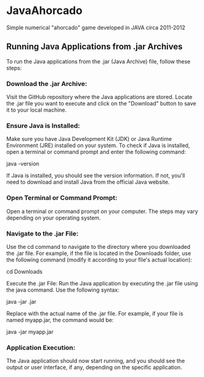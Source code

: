 # JavaAhorcado
Simple numerical "ahorcado" game developed in JAVA circa 2011-2012

## Running Java Applications from .jar Archives
To run the Java applications from the .jar (Java Archive) file, follow these steps:

### Download the .jar Archive:
Visit the GitHub repository where the Java applications are stored. Locate the .jar file you want to execute and click on the "Download" button to save it to your local machine.

### Ensure Java is Installed:
Make sure you have Java Development Kit (JDK) or Java Runtime Environment (JRE) installed on your system. To check if Java is installed, open a terminal or command prompt and enter the following command:

java -version

If Java is installed, you should see the version information. If not, you'll need to download and install Java from the official Java website.

### Open Terminal or Command Prompt:
Open a terminal or command prompt on your computer. The steps may vary depending on your operating system.

### Navigate to the .jar File:
Use the cd command to navigate to the directory where you downloaded the .jar file. For example, if the file is located in the Downloads folder, use the following command (modify it according to your file's actual location):

cd Downloads

Execute the .jar File: Run the Java application by executing the .jar file using the java command. Use the following syntax:

java -jar <filename>.jar

Replace <filename> with the actual name of the .jar file. For example, if your file is named myapp.jar, the command would be:

java -jar myapp.jar

### Application Execution:
The Java application should now start running, and you should see the output or user interface, if any, depending on the specific application.
